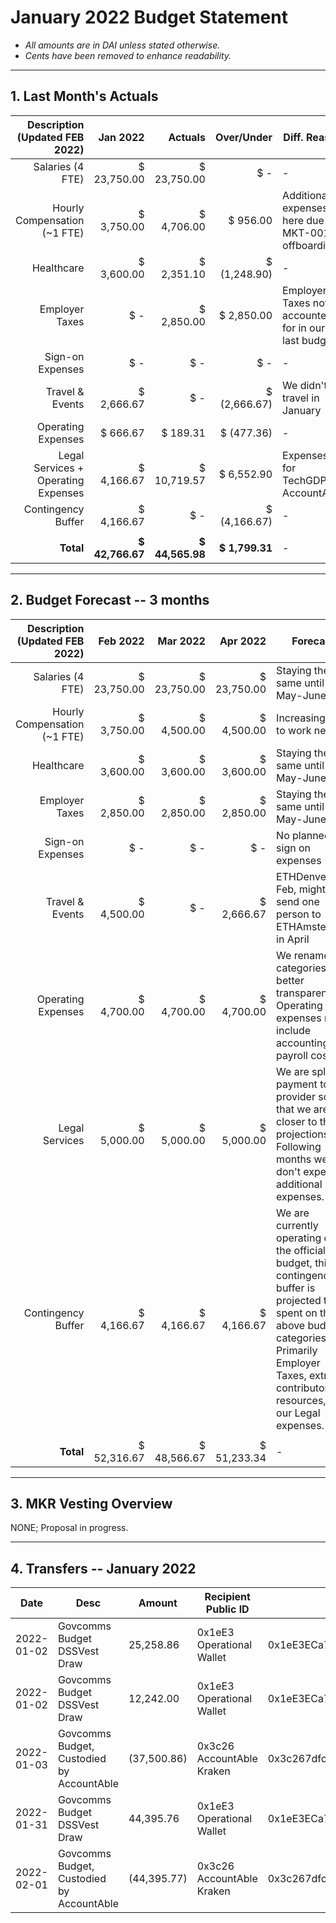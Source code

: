# January 2022 Budget Statement

- *All amounts are in DAI unless stated otherwise.*
- *Cents have been removed to enhance readability.*

---

## 1. Last Month's Actuals

| **Description (Updated FEB 2022)** | **Jan 2022** | **Actuals** | **Over/Under** | **Diff. Reason** |
|---:|---:|---:|---:|---|
|  Salaries (4 FTE)  |  $ 23,750.00  |  $ 23,750.00  |  $ -    | - |
|  Hourly Compensation (~1 FTE)  |  $ 3,750.00  |  $ 4,706.00  |  $ 956.00  | Additional expenses here due to MKT-001 offboarding |
|  Healthcare  |  $ 3,600.00  |  $ 2,351.10  |  $ (1,248.90) | - |
|  Employer Taxes  |  $ -    |  $ 2,850.00  |  $ 2,850.00  | Employer Taxes not accounted for in our last budget |
|  Sign-on Expenses  |  $ -    |  $ -    |  $ -    | - |
|  Travel & Events  |  $ 2,666.67  |  $ -    |  $ (2,666.67) | We didn't travel in January |
|  Operating Expenses  |  $ 666.67  |  $ 189.31  |  $ (477.36) | - |
|  Legal Services + Operating Expenses  |  $ 4,166.67  |  $ 10,719.57  |  $ 6,552.90  | Expenses for TechGDPR + AccountAble |
|  Contingency Buffer  |  $ 4,166.67  |  $ -    |  $ (4,166.67) | - |
|  |  |  |  |  |
| **Total** | **$ 42,766.67** | **$ 44,565.98** | **$ 1,799.31** | - |

---

## 2. Budget Forecast -- 3 months

| **Description (Updated FEB 2022)** | Feb 2022 | Mar 2022 | Apr 2022 | Forecast |
|---:|---:|---:|---:|---|
|  Salaries (4 FTE)  |  $ 23,750.00  |  $ 23,750.00  |  $ 23,750.00  | Staying the same until May-June |
|  Hourly Compensation (~1 FTE)  |  $ 3,750.00  | $ 4,500.00 | $ 4,500.00 | Increasing due to work needs |
|  Healthcare  |  $ 3,600.00  |  $ 3,600.00  |  $ 3,600.00  | Staying the same until May-June |
|  Employer Taxes  | $ 2,850.00 | $ 2,850.00 | $ 2,850.00 | Staying the same until May-June |
|  Sign-on Expenses  |  $ -    |  $ -    |  $ -    | No planned sign on expenses |
|  Travel & Events  | $ 4,500.00 |  $ -    |  $ 2,666.67  | ETHDenver in Feb, might send one person to ETHAmsterdam in April |
|  Operating Expenses  | $ 4,700.00 | $ 4,700.00 | $ 4,700.00 | We renamed categories for better transparency, Operating expenses now include accounting and payroll costs. |
|  Legal Services  | $ 5,000.00 | $ 5,000.00 | $ 5,000.00 | We are splitting payment to our provider so that we are closer to these projections. Following months we don't expect additional expenses. |
|  Contingency Buffer  |  $ 4,166.67  |  $ 4,166.67  |  $ 4,166.67  | We are currently operating over the official budget, this contingency buffer is projected to be spent on the above budget categories. Primarily Employer Taxes, extra contributor resources, and our Legal expenses.  |
|  |  |  |  |  |
| **Total** | $ 52,316.67 | $ 48,566.67 | $ 51,233.34 | - |

---

## 3. MKR Vesting Overview

NONE; Proposal in progress.

---

## 4. Transfers -- January 2022

| Date | Desc | Amount | Recipient Public ID | Recipient Address | TX ID |
|---|---|---|---|---|---|
| 2022-01-02 | Govcomms Budget DSSVest Draw | 25,258.86 | 0x1eE3 Operational Wallet | 0x1eE3ECa7aEF17D1e74eD7C447CcBA61aC76aDbA9 | https://etherscan.io/tx/0xeb709e32ed95e775a7b1e60a23af60fe57d19c380b0d7eabb1398eb728ee4200 |
| 2022-01-02 | Govcomms Budget DSSVest Draw | 12,242.00 | 0x1eE3 Operational Wallet | 0x1eE3ECa7aEF17D1e74eD7C447CcBA61aC76aDbA9 | https://etherscan.io/tx/0xf3c462ba9b9adbaa36942a0c092e9c8161f383cb9b0dcce3ba482038b65ed817 |
| 2022-01-03 | Govcomms Budget, Custodied by AccountAble | (37,500.86) | 0x3c26 AccountAble Kraken | 0x3c267dfc8ba8f7359af0d8afc45b43731173236d | https://etherscan.io/tx/0x7be18f10d0c129cddab3f2d8a9f268eb9401d7d9ce9e0fceaeb03a4c06c6d7f6 |
| 2022-01-31 | Govcomms Budget DSSVest Draw | 44,395.76 | 0x1eE3 Operational Wallet | 0x1eE3ECa7aEF17D1e74eD7C447CcBA61aC76aDbA9 | https://etherscan.io/tx/0xeadcad9b2288711d999e75a24cfb81335231e5b3aae7af3561c1e55ae562422b |
| 2022-02-01 | Govcomms Budget, Custodied by AccountAble | (44,395.77) | 0x3c26 AccountAble Kraken | 0x3c267dfc8ba8f7359af0d8afc45b43731173236d | https://etherscan.io/tx/0x3f9561f2c0e1ec4daa3a66da78a8c211775181826549754fb9c1515e51ebd611 |

